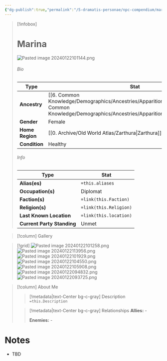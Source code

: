 ```yaml
---
{"dg-publish":true,"permalink":"/5-dramatis-personae/npc-compendium/marina/","noteIcon":""}
---
```



> [!infobox]
> # Marina
> ![Pasted image 20240122101144.png](/img/user/x.%20Assets/Attachments/Pasted%20image%2020240122101144.png)
> ###### Bio
> Type |  Stat |
> ---|---|
> **Ancestry** | [[6. Common Knowledge/Demographics/Ancestries/Apparition/Fey/Fey\|Fey]] [[6. Common Knowledge/Demographics/Ancestries/Apparition/Fey/Wyldling\|Wyldling]] |
> **Gender** | Female |
> **Home Region** | [[0. Archive/Old World Atlas/Zarthura\|Zarthura]] |
> **Condition** | Healthy |
> ###### Info
> Type |  Stat |
> ---|---|
> **Alias(es)** | `=this.aliases` |
> **Occupation(s)** | Diplomat |
> **Faction(s)** | `=link(this.Faction)` |
> **Religion(s)** | `=link(this.Religion)` |
> **Last Known Location** | `=link(this.location)` |
> **Current Party Standing** | Unmet |

> [!column] Gallery 

>[!grid]
>![Pasted image 20240122101258.png](/img/user/x.%20Assets/Attachments/Pasted%20image%2020240122101258.png)
>![Pasted image 20240122113956.png](/img/user/x.%20Assets/Attachments/Pasted%20image%2020240122113956.png)
>![Pasted image 20240122101929.png](/img/user/x.%20Assets/Attachments/Pasted%20image%2020240122101929.png)
>![Pasted image 20240122104550.png](/img/user/x.%20Assets/Attachments/Pasted%20image%2020240122104550.png)
>![Pasted image 20240122105908.png](/img/user/x.%20Assets/Attachments/Pasted%20image%2020240122105908.png)
>![Pasted image 20240122094832.png](/img/user/x.%20Assets/Attachments/Pasted%20image%2020240122094832.png)
>![Pasted image 20240122093725.png](/img/user/x.%20Assets/Attachments/Pasted%20image%2020240122093725.png)

> [!column] About Me
>> [!metadata|text-Center bg-c-gray] Description
>> `=this.Description`
>
>> [!metadata|text-Center bg-c-gray] Relationships
>> **Allies:** -
>>
>> **Enemies:** -

# Notes

- TBD

